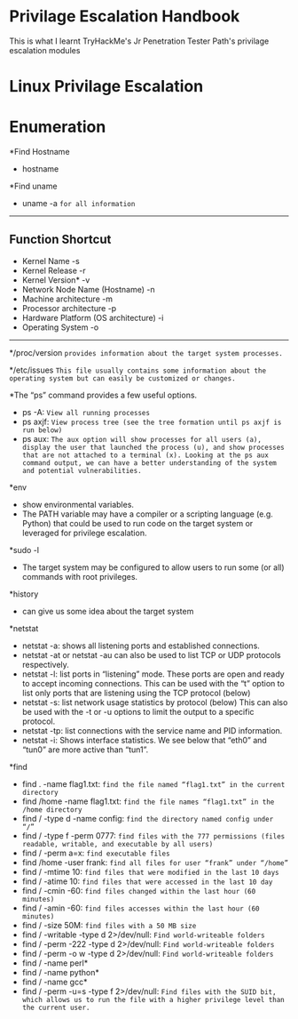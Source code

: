 # Privilage Escalation Handbook
This is what I learnt TryHackMe's Jr Penetration Tester Path's privilage escalation modules

# Linux Privilage Escalation

# Enumeration
*Find Hostname
  - hostname

*Find uname
  - uname -a `for all information`
---------------------
Function	Shortcut
---------------------
- Kernel Name	-s
- Kernel Release	-r
- Kernel Version*	-v
- Network Node Name (Hostname)	-n
- Machine architecture	-m
- Processor architecture	-p
- Hardware Platform (OS architecture)	-i
- Operating System	-o
---------------------

*/proc/version `provides information about the target system processes.`
 
*/etc/issues `This file usually contains some information about the operating system but can easily be customized or changes.`
 
*The “ps” command provides a few useful options.
  - ps -A: `View all running processes`
  - ps axjf: `View process tree (see the tree formation until ps axjf is run below)`
  - ps aux: `The aux option will show processes for all users (a), display the user that launched the process (u), and show processes that are not attached to a terminal (x). Looking at the ps aux command output, we can have a better understanding of the system and potential vulnerabilities.`
 
*env
  - show environmental variables.
  - The PATH variable may have a compiler or a scripting language (e.g. Python) that could be used to run code on the target system or leveraged for privilege escalation.
 
*sudo -l
  - The target system may be configured to allow users to run some (or all) commands with root privileges.
 
*history
  - can give us some idea about the target system

*netstat
  - netstat -a: shows all listening ports and established connections.
  - netstat -at or netstat -au can also be used to list TCP or UDP protocols respectively.
  - netstat -l: list ports in “listening” mode. These ports are open and ready to accept incoming connections. This can be used with the “t” option to list only ports that are listening using the TCP protocol (below)
  - netstat -s: list network usage statistics by protocol (below) This can also be used with the -t or -u options to limit the output to a specific protocol.
  - netstat -tp: list connections with the service name and PID information.
  - netstat -i: Shows interface statistics. We see below that “eth0” and “tun0” are more active than “tun1”.

*find
  - find . -name flag1.txt: `find the file named “flag1.txt” in the current directory`
  - find /home -name flag1.txt: `find the file names “flag1.txt” in the /home directory`
  - find / -type d -name config: `find the directory named config under “/”`
  - find / -type f -perm 0777: `find files with the 777 permissions (files readable, writable, and executable by all users)`
  - find / -perm a=x: `find executable files`
  - find /home -user frank: `find all files for user “frank” under “/home”`
  - find / -mtime 10: `find files that were modified in the last 10 days`
  - find / -atime 10: `find files that were accessed in the last 10 day`
  - find / -cmin -60: `find files changed within the last hour (60 minutes)`
  - find / -amin -60: `find files accesses within the last hour (60 minutes)`
  - find / -size 50M: `find files with a 50 MB size`
  - find / -writable -type d 2>/dev/null: `Find world-writeable folders`
  - find / -perm -222 -type d 2>/dev/null: `Find world-writeable folders`
  - find / -perm -o w -type d 2>/dev/null: `Find world-writeable folders`
  - find / -name perl*
  - find / -name python*
  - find / -name gcc*
  - find / -perm -u=s -type f 2>/dev/null: `Find files with the SUID bit, which allows us to run the file with a higher privilege level than the current user.`
 
 
